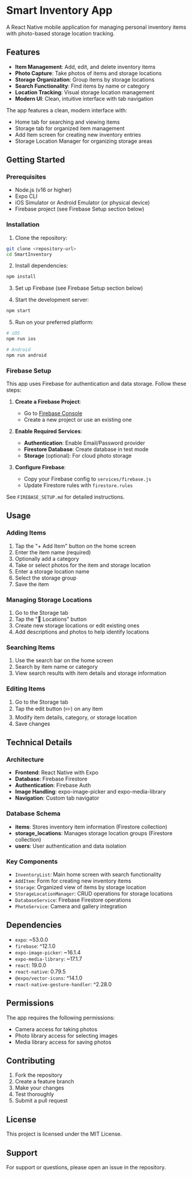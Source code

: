 # Smart Inventory App

A React Native mobile application for managing personal inventory items with photo-based storage location tracking.

## Features

- **Item Management**: Add, edit, and delete inventory items
- **Photo Capture**: Take photos of items and storage locations
- **Storage Organization**: Group items by storage locations
- **Search Functionality**: Find items by name or category
- **Location Tracking**: Visual storage location management
- **Modern UI**: Clean, intuitive interface with tab navigation


The app features a clean, modern interface with:
- Home tab for searching and viewing items
- Storage tab for organized item management
- Add Item screen for creating new inventory entries
- Storage Location Manager for organizing storage areas

## Getting Started

### Prerequisites

- Node.js (v16 or higher)
- Expo CLI
- iOS Simulator or Android Emulator (or physical device)
- Firebase project (see Firebase Setup section below)

### Installation

1. Clone the repository:
```bash
git clone <repository-url>
cd SmartInventory
```

2. Install dependencies:
```bash
npm install
```

3. Set up Firebase (see Firebase Setup section below)

4. Start the development server:
```bash
npm start
```

5. Run on your preferred platform:
```bash
# iOS
npm run ios

# Android
npm run android
```

### Firebase Setup

This app uses Firebase for authentication and data storage. Follow these steps:

1. **Create a Firebase Project**:
   - Go to [Firebase Console](https://console.firebase.google.com/)
   - Create a new project or use an existing one

2. **Enable Required Services**:
   - **Authentication**: Enable Email/Password provider
   - **Firestore Database**: Create database in test mode
   - **Storage** (optional): For cloud photo storage

3. **Configure Firebase**:
   - Copy your Firebase config to `services/firebase.js`
   - Update Firestore rules with `firestore.rules`

See `FIREBASE_SETUP.md` for detailed instructions.

## Usage

### Adding Items

1. Tap the "+ Add Item" button on the home screen
2. Enter the item name (required)
3. Optionally add a category
4. Take or select photos for the item and storage location
5. Enter a storage location name
6. Select the storage group
7. Save the item

### Managing Storage Locations

1. Go to the Storage tab
2. Tap the "📁 Locations" button
3. Create new storage locations or edit existing ones
4. Add descriptions and photos to help identify locations

### Searching Items

1. Use the search bar on the home screen
2. Search by item name or category
3. View search results with item details and storage information

### Editing Items

1. Go to the Storage tab
2. Tap the edit button (✏️) on any item
3. Modify item details, category, or storage location
4. Save changes

## Technical Details

### Architecture

- **Frontend**: React Native with Expo
- **Database**: Firebase Firestore
- **Authentication**: Firebase Auth
- **Image Handling**: expo-image-picker and expo-media-library
- **Navigation**: Custom tab navigator

### Database Schema

- **items**: Stores inventory item information (Firestore collection)
- **storage_locations**: Manages storage location groups (Firestore collection)
- **users**: User authentication and data isolation

### Key Components

- `InventoryList`: Main home screen with search functionality
- `AddItem`: Form for creating new inventory items
- `Storage`: Organized view of items by storage location
- `StorageLocationManager`: CRUD operations for storage locations
- `DatabaseService`: Firebase Firestore operations
- `PhotoService`: Camera and gallery integration

## Dependencies

- `expo`: ~53.0.0
- `firebase`: ^12.1.0
- `expo-image-picker`: ~16.1.4
- `expo-media-library`: ~17.1.7
- `react`: 19.0.0
- `react-native`: 0.79.5
- `@expo/vector-icons`: ^14.1.0
- `react-native-gesture-handler`: ^2.28.0

## Permissions

The app requires the following permissions:
- Camera access for taking photos
- Photo library access for selecting images
- Media library access for saving photos

## Contributing

1. Fork the repository
2. Create a feature branch
3. Make your changes
4. Test thoroughly
5. Submit a pull request

## License

This project is licensed under the MIT License.

## Support

For support or questions, please open an issue in the repository.

